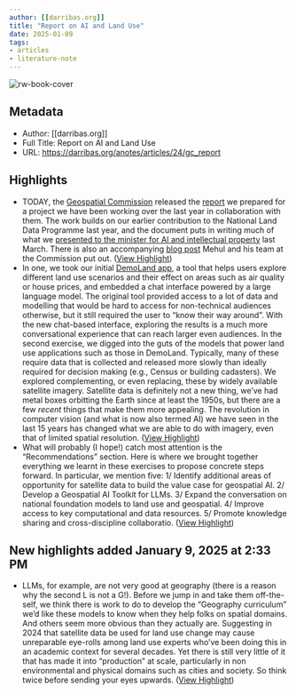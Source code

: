 ```yaml
---
author: [[darribas.org]]
title: "Report on AI and Land Use"
date: 2025-01-09
tags: 
- articles
- literature-note
---
```

![rw-book-cover](https://readwise-assets.s3.amazonaws.com/static/images/article4.6bc1851654a0.png)

## Metadata
- Author: [[darribas.org]]
- Full Title: Report on AI and Land Use
- URL: https://darribas.org/anotes/articles/24/gc_report

## Highlights
- TODAY, the [Geospatial Commission](https://www.gov.uk/government/organisations/geospatial-commission) released the [report](https://www.gov.uk/government/publications/geospatial-ai-for-land-use-by-the-alan-turing-institute/geospatial-ai-for-land-use-by-the-alan-turing-institute) we prepared for a project we have been working over the last year in collaboration with them. The work builds on our earlier contribution to the National Land Data Programme last year, and the document puts in writing much of what we [presented to the minister for AI and intellectual property](https://www.gov.uk/government/news/geospatial-commission-funded-tool-demonstrates-potential-for-ai-to-transform-decisions-about-land-use) last March. There is also an accompanying [blog post](https://geospatialcommission.blog.gov.uk/2024/11/14/how-geospatial-ai-can-help-inform-our-land-use-choices/) Mehul and his team at the Commission put out. ([View Highlight](https://read.readwise.io/read/01jh5gtakk28kvvjznbrbh19yc))
- In one, we took our initial [DemoLand app](https://urban-analytics-technology-platform.github.io/demoland-web/tyne_and_wear_hex/#10.06/55.1137/-1.5308), a tool that helps users explore different land use scenarios and their effect on areas such as air quality or house prices, and embedded a chat interface powered by a large language model. The original tool provided access to a lot of data and modelling that would be hard to access for non-technical audiences otherwise, but it still required the user to “know their way around”. With the new chat-based interface, exploring the results is a much more conversational experience that can reach larger even audiences. In the second exercise, we digged into the guts of the models that power land use applications such as those in DemoLand. Typically, many of these require data that is collected and released more slowly than ideally required for decision making (e.g., Census or building cadasters). We explored complementing, or even replacing, these by widely available satellite imagery. Satellite data is definitely not a new thing, we’ve had metal boxes orbitting the Earth since at least the 1950s, but there are a few *recent* things that make them more appealing. The revolution in computer vision (and what is now also termed AI) we have seen in the last 15 years has changed what we are able to do with imagery, even that of limited spatial resolution. ([View Highlight](https://read.readwise.io/read/01jh5gvca2w371zkkd41j1qzbw))
- What will probably (I hope!) catch most attention is the “Recommendations” section. Here is where we brought together everything we learnt in these exercises to propose concrete steps forward. In particular, we mention five:
  1/ Identify additional areas of opportunity for satellite data to build the value case for geospatial AI.
  2/ Develop a Geospatial AI Toolkit for LLMs.
  3/ Expand the conversation on national foundation models to land use and geospatial.
  4/ Improve access to key computational and data resources.
  5/ Promote knowledge sharing and cross-discipline collaboratio. ([View Highlight](https://read.readwise.io/read/01jh5gvz18jspxbap0q6q03hyq))


## New highlights added January 9, 2025 at 2:33 PM
- LLMs, for example, are not very good at geography (there is a reason why the second L is not a G!). Before we jump in and take them off-the-self, we think there is work to do to develop the “Geography curriculum” we’d like these models to know when they help folks on spatial domains. And others seem more obvious than they actually are. Suggesting in 2024 that satellite data be used for land use change may cause unreparable eye-rolls among land use experts who’ve been doing this in an academic context for several decades. Yet there is still very little of it that has made it into “production” at scale, particularly in non environmental and physical domains such as cities and society. So think twice before sending your eyes upwards. ([View Highlight](https://read.readwise.io/read/01jh5gwjkf6674gx28g9tmst2p))

